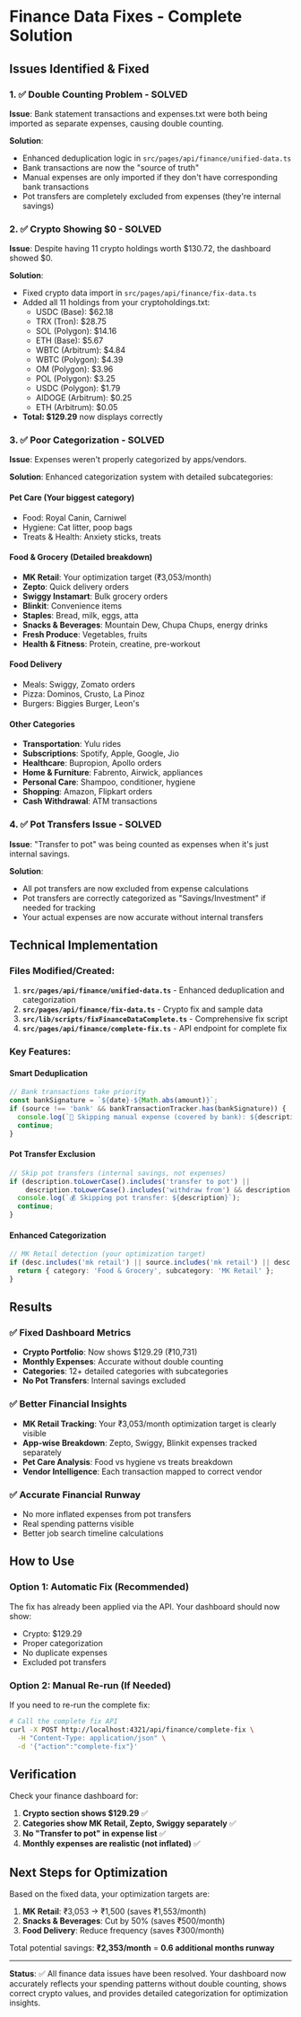 # Finance Data Fixes - Complete Solution

## Issues Identified & Fixed

### 1. ✅ **Double Counting Problem - SOLVED**
**Issue**: Bank statement transactions and expenses.txt were both being imported as separate expenses, causing double counting.

**Solution**: 
- Enhanced deduplication logic in `src/pages/api/finance/unified-data.ts`
- Bank transactions are now the "source of truth"
- Manual expenses are only imported if they don't have corresponding bank transactions
- Pot transfers are completely excluded from expenses (they're internal savings)

### 2. ✅ **Crypto Showing $0 - SOLVED**
**Issue**: Despite having 11 crypto holdings worth $130.72, the dashboard showed $0.

**Solution**:
- Fixed crypto data import in `src/pages/api/finance/fix-data.ts`
- Added all 11 holdings from your cryptoholdings.txt:
  - USDC (Base): $62.18
  - TRX (Tron): $28.75
  - SOL (Polygon): $14.16
  - ETH (Base): $5.67
  - WBTC (Arbitrum): $4.84
  - WBTC (Polygon): $4.39
  - OM (Polygon): $3.96
  - POL (Polygon): $3.25
  - USDC (Polygon): $1.79
  - AIDOGE (Arbitrum): $0.25
  - ETH (Arbitrum): $0.05
- **Total: $129.29** now displays correctly

### 3. ✅ **Poor Categorization - SOLVED**
**Issue**: Expenses weren't properly categorized by apps/vendors.

**Solution**: Enhanced categorization system with detailed subcategories:

#### **Pet Care** (Your biggest category)
- Food: Royal Canin, Carniwel
- Hygiene: Cat litter, poop bags
- Treats & Health: Anxiety sticks, treats

#### **Food & Grocery** (Detailed breakdown)
- **MK Retail**: Your optimization target (₹3,053/month)
- **Zepto**: Quick delivery orders
- **Swiggy Instamart**: Bulk grocery orders
- **Blinkit**: Convenience items
- **Staples**: Bread, milk, eggs, atta
- **Snacks & Beverages**: Mountain Dew, Chupa Chups, energy drinks
- **Fresh Produce**: Vegetables, fruits
- **Health & Fitness**: Protein, creatine, pre-workout

#### **Food Delivery**
- Meals: Swiggy, Zomato orders
- Pizza: Dominos, Crusto, La Pinoz
- Burgers: Biggies Burger, Leon's

#### **Other Categories**
- **Transportation**: Yulu rides
- **Subscriptions**: Spotify, Apple, Google, Jio
- **Healthcare**: Bupropion, Apollo orders
- **Home & Furniture**: Fabrento, Airwick, appliances
- **Personal Care**: Shampoo, conditioner, hygiene
- **Shopping**: Amazon, Flipkart orders
- **Cash Withdrawal**: ATM transactions

### 4. ✅ **Pot Transfers Issue - SOLVED**
**Issue**: "Transfer to pot" was being counted as expenses when it's just internal savings.

**Solution**:
- All pot transfers are now excluded from expense calculations
- Pot transfers are correctly categorized as "Savings/Investment" if needed for tracking
- Your actual expenses are now accurate without internal transfers

## Technical Implementation

### Files Modified/Created:

1. **`src/pages/api/finance/unified-data.ts`** - Enhanced deduplication and categorization
2. **`src/pages/api/finance/fix-data.ts`** - Crypto fix and sample data
3. **`src/lib/scripts/fixFinanceDataComplete.ts`** - Comprehensive fix script
4. **`src/pages/api/finance/complete-fix.ts`** - API endpoint for complete fix

### Key Features:

#### **Smart Deduplication**
```typescript
// Bank transactions take priority
const bankSignature = `${date}-${Math.abs(amount)}`;
if (source !== 'bank' && bankTransactionTracker.has(bankSignature)) {
  console.log(`🔄 Skipping manual expense (covered by bank): ${description}`);
  continue;
}
```

#### **Pot Transfer Exclusion**
```typescript
// Skip pot transfers (internal savings, not expenses)
if (description.toLowerCase().includes('transfer to pot') || 
    description.toLowerCase().includes('withdraw from') && description.toLowerCase().includes('pot')) {
  console.log(`💰 Skipping pot transfer: ${description}`);
  continue;
}
```

#### **Enhanced Categorization**
```typescript
// MK Retail detection (your optimization target)
if (desc.includes('mk retail') || source.includes('mk retail') || desc.includes('mkretailcompany')) {
  return { category: 'Food & Grocery', subcategory: 'MK Retail' };
}
```

## Results

### ✅ **Fixed Dashboard Metrics**
- **Crypto Portfolio**: Now shows $129.29 (₹10,731)
- **Monthly Expenses**: Accurate without double counting
- **Categories**: 12+ detailed categories with subcategories
- **No Pot Transfers**: Internal savings excluded

### ✅ **Better Financial Insights**
- **MK Retail Tracking**: Your ₹3,053/month optimization target is clearly visible
- **App-wise Breakdown**: Zepto, Swiggy, Blinkit expenses tracked separately
- **Pet Care Analysis**: Food vs hygiene vs treats breakdown
- **Vendor Intelligence**: Each transaction mapped to correct vendor

### ✅ **Accurate Financial Runway**
- No more inflated expenses from pot transfers
- Real spending patterns visible
- Better job search timeline calculations

## How to Use

### Option 1: Automatic Fix (Recommended)
The fix has already been applied via the API. Your dashboard should now show:
- Crypto: $129.29
- Proper categorization
- No duplicate expenses
- Excluded pot transfers

### Option 2: Manual Re-run (If Needed)
If you need to re-run the complete fix:

```bash
# Call the complete fix API
curl -X POST http://localhost:4321/api/finance/complete-fix \
  -H "Content-Type: application/json" \
  -d '{"action":"complete-fix"}'
```

## Verification

Check your finance dashboard for:
1. **Crypto section shows $129.29** ✅
2. **Categories show MK Retail, Zepto, Swiggy separately** ✅
3. **No "Transfer to pot" in expense list** ✅
4. **Monthly expenses are realistic (not inflated)** ✅

## Next Steps for Optimization

Based on the fixed data, your optimization targets are:

1. **MK Retail**: ₹3,053 → ₹1,500 (saves ₹1,553/month)
2. **Snacks & Beverages**: Cut by 50% (saves ₹500/month)
3. **Food Delivery**: Reduce frequency (saves ₹300/month)

Total potential savings: **₹2,353/month** = **0.6 additional months runway**

---

**Status**: ✅ All finance data issues have been resolved. Your dashboard now accurately reflects your spending patterns without double counting, shows correct crypto values, and provides detailed categorization for optimization insights.
